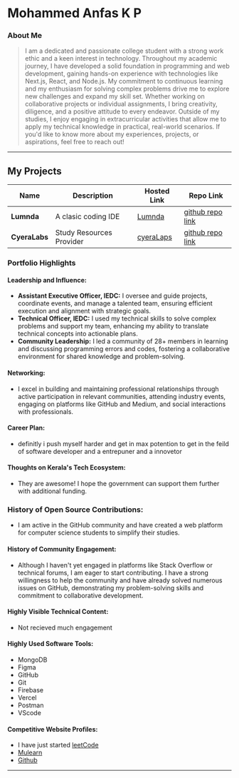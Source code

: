 # Mohammed Anfas K P
### About Me

> I am a dedicated and passionate college student with a strong work ethic and a keen interest in technology. Throughout my academic journey, I have developed a solid foundation in programming and web development, gaining hands-on experience with technologies like Next.js, React, and Node.js. My commitment to continuous learning and my enthusiasm for solving complex problems drive me to explore new challenges and expand my skill set. Whether working on collaborative projects or individual assignments, I bring creativity, diligence, and a positive attitude to every endeavor. Outside of my studies, I enjoy engaging in extracurricular activities that allow me to apply my technical knowledge in practical, real-world scenarios. If you'd like to know more about my experiences, projects, or aspirations, feel free to reach out!
---

## My Projects

| Name                | Description                                                               | Hosted Link                              | Repo Link                                                      |
|---------------------|---------------------------------------------------------------------------|------------------------------------------|----------------------------------------------------------------|
| **Lumnda**          | A clasic coding IDE                                                         | [Lumnda](https:/lumnda.vercel.app) |[github repo link](https://github.com/anfastech/lumnda)   |
| **CyeraLabs**       | Study Resources Provider                                                    | [cyeraLaps](https://cyera-code.vercel.app)     | [github repo link](https://github.com/anfastech/cyera-code) |

### Portfolio Highlights

#### Leadership and Influence:

-  **Assistant Executive Officer, IEDC:** I oversee and guide projects, coordinate events, and manage a talented team, ensuring efficient execution and alignment with strategic goals.
- **Technical Officer, IEDC:** I used my technical skills to solve complex problems and support my team, enhancing my ability to translate technical concepts into actionable plans.
- **Community Leadership:** I led a community of 28+ members in learning and discussing programming errors and codes, fostering a collaborative environment for shared knowledge and problem-solving.


#### Networking:

- I excel in building and maintaining professional relationships through active participation in relevant communities, attending industry events, engaging on platforms like GitHub and Medium, and social interactions with professionals.

#### Career Plan:

- definitly i push myself harder and get in max potention to get in the feild of software developer and a entrepuner and a innovetor

#### Thoughts on Kerala's Tech Ecosystem:

- They are awesome! I hope the government can support them further with additional funding.

### History of Open Source Contributions:

- I am active in the GitHub community and have created a web platform for computer science students to simplify their studies.

#### History of Community Engagement:

-  Although I haven't yet engaged in platforms like Stack Overflow or technical forums, I am eager to start contributing. I have a strong willingness to help the community and have already solved numerous issues on GitHub, demonstrating my problem-solving skills and commitment to collaborative development.

#### Highly Visible Technical Content:

- Not recieved much engagement

#### Highly Used Software Tools:

- MongoDB
- Figma
- GitHub
- Git
- Firebase
- Vercel
- Postman
- VScode

#### Competitive Website Profiles:

- I have just started [leetCode](https://leetcode.com/u/kpanfas6/)
- [Mulearn](https://app.mulearn.org/profile/mohammedanfas@mulearn)
- [Github](https://github.com/anfastech)


---
